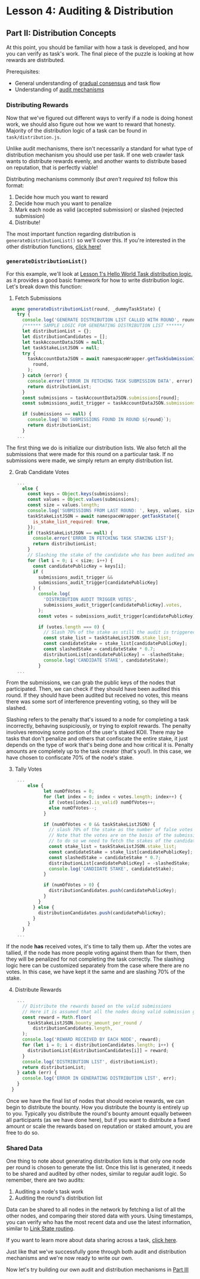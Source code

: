 # Lesson 4: Auditing & Distribution

## Part II: Distribution Concepts

At this point, you should be familiar with how a task is developed, and how you can verify as task's work. The final piece of the puzzle is looking at how rewards are distributed.

Prerequisites:

- General understanding of [gradual consensus](https://docs.koii.network/concepts/what-are-tasks/what-are-tasks/gradual-consensus) and task flow
- Understanding of [audit mechanisms](./README.md)

### Distributing Rewards

Now that we've figured out different ways to verify if a node is doing honest work, we should also figure out how we want to reward that honesty. Majority of the distribution logic of a task can be found in `task/distribution.js`.

Unlike audit mechanisms, there isn't necessarily a standard for what type of distribution mechanism you should use per task. If one web crawler task wants to distribute rewards evenly, and another wants to distribute based on reputation, that is perfectly viable!

Distributing mechanisms commonly (_but aren't required to_) follow this format:

1. Decide how much you want to reward
2. Decide how much you want to penalize
3. Mark each node as valid (accepted submission) or slashed (rejected submission)
4. Distribute!

The most important function regarding distribution is `generateDistributionList()` so we'll cover this. If you're interested in the other distribution functions, [click here!](https://docs.koii.network/develop/write-a-koii-task/task-development-guide/template-structure/distribute-rewards)

### `generateDistributionList()`

For this example, we'll look at [Lesson 1's Hello World Task distribution logic](../Lesson%201/EZ-testing-task/task/distribution.js), as it provides a good basic framework for how to write distribution logic. Let's break down this function:

1. Fetch Submissions

```javascript
  async generateDistributionList(round, _dummyTaskState) {
    try {
      console.log('GENERATE DISTRIBUTION LIST CALLED WITH ROUND', round);
      /****** SAMPLE LOGIC FOR GENERATING DISTRIBUTION LIST ******/
      let distributionList = {};
      let distributionCandidates = [];
      let taskAccountDataJSON = null;
      let taskStakeListJSON = null;
      try {
        taskAccountDataJSON = await namespaceWrapper.getTaskSubmissionInfo(
          round,
        );
      } catch (error) {
        console.error('ERROR IN FETCHING TASK SUBMISSION DATA', error);
        return distributionList;
      }
      const submissions = taskAccountDataJSON.submissions[round];
      const submissions_audit_trigger = taskAccountDataJSON.submissions_audit_trigger[round];

      if (submissions == null) {
        console.log(`NO SUBMISSIONS FOUND IN ROUND ${round}`);
        return distributionList;
      }
    ...
```

The first thing we do is initialize our distribution lists. We also fetch all the submissions that were made for this round on a particular task. If no submissions were made, we simply return an empty distribution list.

2. Grab Candidate Votes

```javascript
    ...
      else {
        const keys = Object.keys(submissions);
        const values = Object.values(submissions);
        const size = values.length;
        console.log('SUBMISSIONS FROM LAST ROUND: ', keys, values, size);
        taskStakeListJSON = await namespaceWrapper.getTaskState({
          is_stake_list_required: true,
        });
        if (taskStakeListJSON == null) {
          console.error('ERROR IN FETCHING TASK STAKING LIST');
          return distributionList;
        }
        // Slashing the stake of the candidate who has been audited and found to be false
        for (let i = 0; i < size; i++) {
          const candidatePublicKey = keys[i];
          if (
            submissions_audit_trigger &&
            submissions_audit_trigger[candidatePublicKey]
          ) {
            console.log(
              'DISTRIBUTION AUDIT TRIGGER VOTES',
              submissions_audit_trigger[candidatePublicKey].votes,
            );
            const votes = submissions_audit_trigger[candidatePublicKey].votes;

            if (votes.length === 0) {
              // Slash 70% of the stake as still the audit is triggered but no votes are casted
              const stake_list = taskStakeListJSON.stake_list;
              const candidateStake = stake_list[candidatePublicKey];
              const slashedStake = candidateStake * 0.7;
              distributionList[candidatePublicKey] = -slashedStake;
              console.log('CANDIDATE STAKE', candidateStake);
            }
    ...
```

From the submissions, we can grab the public keys of the nodes that participated. Then, we can check if they should have been audited this round. If they should have been audited but received no votes, this means there was some sort of interference preventing voting, so they will be slashed.

Slashing refers to the penalty that's issued to a node for completing a task incorrectly, behaving suspiciously, or trying to exploit rewards. The penalty involves removing some portion of the user's staked KOII. There may be tasks that don't penalize and others that confiscate the entire stake, it just depends on the type of work that's being done and how critical it is. Penalty amounts are completely up to the task creator (that's you!). In this case, we have chosen to confiscate 70% of the node's stake.

3. Tally Votes

```javascript
    ...
        else {
              let numOfVotes = 0;
              for (let index = 0; index < votes.length; index++) {
                if (votes[index].is_valid) numOfVotes++;
                else numOfVotes--;
              }

              if (numOfVotes < 0 && taskStakeListJSON) {
                // slash 70% of the stake as the number of false votes are more than the number of true votes
                // Note that the votes are on the basis of the submission value
                // to do so we need to fetch the stakes of the candidate from the task state
                const stake_list = taskStakeListJSON.stake_list;
                const candidateStake = stake_list[candidatePublicKey];
                const slashedStake = candidateStake * 0.7;
                distributionList[candidatePublicKey] = -slashedStake;
                console.log('CANDIDATE STAKE', candidateStake);
              }

              if (numOfVotes > 0) {
                distributionCandidates.push(candidatePublicKey);
              }
            }
          } else {
            distributionCandidates.push(candidatePublicKey);
          }
        }
      }
    ...
```

If the node **has** received votes, it's time to tally them up. After the votes are tallied, if the node has more people voting against them than for them, then they will be penalized for not completing the task correctly. The slashing logic here can be customized separately from the case where there are no votes. In this case, we have kept it the same and are slashing 70% of the stake.

4. Distribute Rewards

```javascript
    ...
      // Distribute the rewards based on the valid submissions
      // Here it is assumed that all the nodes doing valid submission gets the same reward
      const reward = Math.floor(
        taskStakeListJSON.bounty_amount_per_round /
          distributionCandidates.length,
      );
      console.log('REWARD RECEIVED BY EACH NODE', reward);
      for (let i = 0; i < distributionCandidates.length; i++) {
        distributionList[distributionCandidates[i]] = reward;
      }
      console.log('DISTRIBUTION LIST', distributionList);
      return distributionList;
    } catch (err) {
      console.log('ERROR IN GENERATING DISTRIBUTION LIST', err);
    }
  }
```

Once we have the final list of nodes that should receive rewards, we can begin to distribute the bounty. How you distribute the bounty is entirely up to you. Typically you distribute the round's bounty amount equally between all participants (as we have done here), but if you want to distribute a fixed amount or scale the rewards based on reputation or staked amount, you are free to do so.

### Shared Data

One thing to note about generating distribution lists is that only one node per round is chosen to generate the list. Once this list is generated, it needs to be shared and audited by other nodes, similar to regular audit logic. So remember, there are two audits:

1. Auditing a node's task work
2. Auditing the round's distribution list

Data can be shared to all nodes in the network by fetching a list of all the other nodes, and comparing their stored data with yours. Using timestamps, you can verify who has the most recent data and use the latest information, similar to [Link State routing](https://en.wikipedia.org/wiki/Link-state_routing_protocol).

 If you want to learn more about data sharing across a task, [click here](https://docs.koii.network/develop/linktree/data-sharing).

Just like that we've successfully gone through both audit and distribution mechanisms and we're now ready to write our own.

Now let's try building our own audit and distribution mechanisms in [Part III](./PartIII.md)
